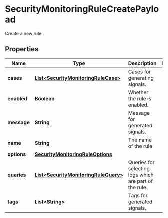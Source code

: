

# SecurityMonitoringRuleCreatePayload

Create a new rule.
## Properties

Name | Type | Description | Notes
------------ | ------------- | ------------- | -------------
**cases** | [**List&lt;SecurityMonitoringRuleCase&gt;**](SecurityMonitoringRuleCase.md) | Cases for generating signals. | 
**enabled** | **Boolean** | Whether the rule is enabled. | 
**message** | **String** | Message for generated signals. | 
**name** | **String** | The name of the rule | 
**options** | [**SecurityMonitoringRuleOptions**](SecurityMonitoringRuleOptions.md) |  | 
**queries** | [**List&lt;SecurityMonitoringRuleQuery&gt;**](SecurityMonitoringRuleQuery.md) | Queries for selecting logs which are part of the rule. | 
**tags** | **List&lt;String&gt;** | Tags for generated signals. | 



